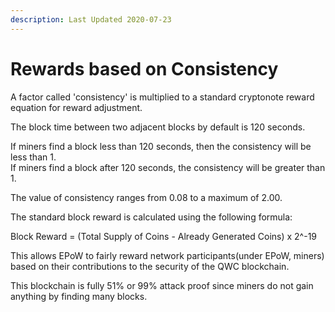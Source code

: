 ```yaml
---
description: Last Updated 2020-07-23
---
```


# Rewards based on Consistency

A factor called 'consistency' is multiplied to a standard cryptonote reward equation for reward adjustment.

The block time between two adjacent blocks by default is 120 seconds.

If miners find a block less than 120 seconds, then the consistency will be less than 1.  
If miners find a block after 120 seconds, the consistency will be greater than 1.

The value of consistency ranges from 0.08 to a maximum of 2.00.

The standard block reward is calculated using the following formula:

Block Reward = \(Total Supply of Coins - Already Generated Coins\) x 2^-19

This allows EPoW to fairly reward network participants\(under EPoW, miners\) based on their contributions to the security of the QWC blockchain.

This blockchain is fully 51% or 99% attack proof since miners do not gain anything by finding many blocks.

